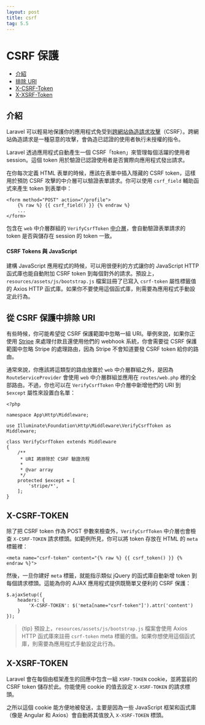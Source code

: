 ```yaml
---
layout: post
title: csrf
tag: 5.5
---
```

# CSRF 保護

- [介紹](#csrf-introduction)
- [排除 URI](#csrf-excluding-uris)
- [X-CSRF-Token](#csrf-x-csrf-token)
- [X-XSRF-Token](#csrf-x-xsrf-token)

<a name="csrf-introduction"></a>
## 介紹

Laravel 可以輕易地保護你的應用程式免受到[跨網站偽造請求攻擊](https://en.wikipedia.org/wiki/Cross-site_request_forgery)（CSRF）。跨網站偽造請求是一種惡意的攻擊，會偽造已認證的使用者執行未授權的指令。

Laravel 透過應用程式自動產生一個 CSRF「token」來管理每個活躍的使用者 session。這個 token 用於驗證已認證使用者是否實際向應用程式發出請求。

在你每次定義 HTML 表單的時候，應該在表單中插入隱藏的 CSRF token，這樣用於預防 CSRF 攻擊的中介層可以驗證表單請求。你可以使用 `csrf_field` 輔助函式來產生 token 到表單中：

    <form method="POST" action="/profile">
        {% raw %} {{ csrf_field() }} {% endraw %}
        ...
    </form>

包含在 `web` 中介層群組的 `VerifyCsrfToken` [中介層](/laravel_tw/docs/5.5/middleware)，會自動驗證表單請求的 token 是否與儲存在 session 的 token 一致。

#### CSRF Tokens 與 JavaScript

建構 JavaScript 應用程式的時候，可以用很便利的方式讓你的 JavaScript HTTP 函式庫也能自動附加 CSRF token 到每個對外的請求。預設上，`resources/assets/js/bootstrap.js` 檔案註冊了已寫入 `csrf-token` 屬性標籤值的 Axios HTTP 函式庫。如果你不要使用這個函式庫，則需要為應用程式手動設定此行為。

<a name="csrf-excluding-uris"></a>
## 從 CSRF 保護中排除 URI

有些時候，你可能希望從 CSRF 保護範圍中忽略一組 URI。舉例來說，如果你正使用 [Stripe](https://stripe.com) 來處理付款且還使用他們的 webhook 系統，你會需要從 CSRF 保護範圍中忽略 Stripe 的處理路由，因為 Stripe 不會知道要發 CSRF token 給你的路由。

通常來說，你應該將這類型的路由放置於 `web` 中介層群組之外，是因為 `RouteServiceProvider` 會使用 `web` 中介層群組並應用在 `routes/web.php` 裡的全部路由。不過，你也可以在 `VerifyCsrfToken` 中介層中新增他們的 URI 到 `$except` 屬性來設置白名單：

    <?php

    namespace App\Http\Middleware;

    use Illuminate\Foundation\Http\Middleware\VerifyCsrfToken as Middleware;

    class VerifyCsrfToken extends Middleware
    {
        /**
         * URI 將排除於 CSRF 驗證流程
         *
         * @var array
         */
        protected $except = [
            'stripe/*',
        ];
    }

<a name="csrf-x-csrf-token"></a>
## X-CSRF-TOKEN

除了把 CSRF token 作為 POST 參數來檢查外，`VerifyCsrfToken` 中介層也會檢查 `X-CSRF-TOKEN` 請求標頭。如範例所見，你可以將 token 存放在 HTML 的 `meta` 標籤裡：

    <meta name="csrf-token" content="{% raw %} {{ csrf_token() }} {% endraw %}">

然後，一旦你建好 `meta` 標籤，就能指示類似 jQuery 的函式庫自動新增 token 到每個請求標頭。這能為你的 AJAX 應用程式提供既簡單又便利的 CSRF 保護：

    $.ajaxSetup({
        headers: {
            'X-CSRF-TOKEN': $('meta[name="csrf-token"]').attr('content')
        }
    });

> {tip} 預設上，`resources/assets/js/bootstrap.js` 檔案會使用 Axios HTTP 函式庫來註冊 `csrf-token` meta 標籤的值。如果你想使用這個函式庫，則需要為應用程式手動設定此行為。

<a name="csrf-x-xsrf-token"></a>
## X-XSRF-TOKEN

Laravel 會在每個由框架產生的回應中包含一組 `XSRF-TOKEN` cookie，並將當前的 CSRF token 儲存於此。你能使用 cookie 的值去設定 `X-XSRF-TOKEN` 的請求標頭。

之所以這個 cookie 能方便地被發送，主要是因為一些 JavaScript 框架和函式庫（像是 Angular 和 Axios）會自動將其值放入 `X-XSRF-TOKEN` 標頭。
